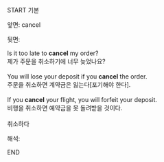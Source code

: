 START
기본

앞면:
cancel


뒷면:
<div>Is it too late to <strong>cancel</strong> my order? </div><div><div>제가 주문을 취소하기에 너무 늦었나요?<br><br><div>You will lose your deposit if you <strong>cancel</strong> the order. </div><div><div>주문을 취소하면 계약금은 잃는다[포기해야 한다].</div></div><div><br></div><div><div>If you <strong>cancel</strong> your flight, you will forfeit your deposit. </div><div><div>비행을 취소하면 예약금을 못 돌려받을 것이다.</div></div></div><br>취소하다</div></div>


해석:

END